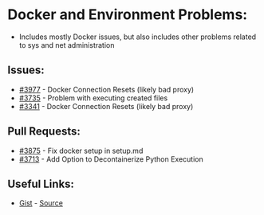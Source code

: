 [gist]:https://gist.github.com/anonhostpi/97d4bb3e9535c92b8173fae704b76264#file-_topics-0016-sysadmin-docker-md
[source]:https://github.com/anonhostpi/AUTOGPT.TRACKERS/blob/main/TOPICS/0016.SYSADMIN/DOCKER.md
# Docker and Environment Problems:
- Includes mostly Docker issues, but also includes other problems related to sys and net administration
## Issues:
- [#3977][3977] - Docker Connection Resets (likely bad proxy)
- [#3735][3735] - Problem with executing created files
- [#3341][3341] - Docker Connection Resets (likely bad proxy)

## Pull Requests:
- [#3875][3875] - Fix docker setup in setup.md
- [#3713][3713] - Add Option to Decontainerize Python Execution

## Useful Links:
- [Gist][gist] - [Source][source]

[3341]:https://github.com/Significant-Gravitas/Auto-GPT/issues/3341
[3713]:https://github.com/Significant-Gravitas/Auto-GPT/pull/3713
[3735]:https://github.com/Significant-Gravitas/Auto-GPT/issues/3735
[3875]:https://github.com/Significant-Gravitas/Auto-GPT/pull/3875
[3977]:https://github.com/Significant-Gravitas/Auto-GPT/issues/3977